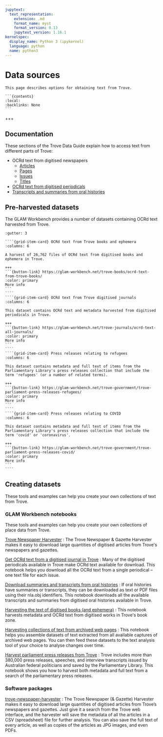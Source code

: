 ```yaml
---
jupytext:
  text_representation:
    extension: .md
    format_name: myst
    format_version: 0.13
    jupytext_version: 1.16.1
kernelspec:
  display_name: Python 3 (ipykernel)
  language: python
  name: python3
---
```


# Data sources

````{card}
This page describes options for obtaining text from Trove.

```{contents}
:local:
:backlinks: None
```
````

+++

## Documentation

These sections of the Trove Data Guide explain how to access text from different parts of Trove:

- OCRd text from digitised newspapers
  - [Articles](newspapers:data:articles:text)
  - [Pages](newspapers:data:pages:text)
  - [Issues](issue-text)
  - [Titles](newspapers:data:titles:text)
- [OCRd text from digitised periodicals](digitised:periodicals:data:text)
- [Transcripts and summaries from oral histories](oral-histories-transcripts)

## Pre-harvested datasets

The GLAM Workbench provides a number of datasets containing OCRd text harvested from Trove.

`````{grid}
:gutter: 3

````{grid-item-card} OCRd text from Trove books and ephemera
:columns: 6

A harvest of 26,762 files of OCRd text from digitised books and ephemera in Trove. 

+++
```{button-link} https://glam-workbench.net/trove-books/ocrd-text-from-trove-books/
:color: primary
More info
```
````
````{grid-item-card} OCRd text from Trove digitised journals
:columns: 6

This dataset contains OCRd text and metadata harvested from digitised periodicals in Trove.

+++
```{button-link} https://glam-workbench.net/trove-journals/ocrd-text-all-journals/
:color: primary
More info
```
````
````{grid-item-card} Press releases relating to refugees
:columns: 6

This dataset contains metadata and full text of items from the Parliamentary Library's press releases collection that include the term 'refugees' (or a number of related terms).

+++
```{button-link} https://glam-workbench.net/trove-government/trove-parliament-press-releases-refugees/
:color: primary
More info
```
````
````{grid-item-card} Press releases relating to COVID
:columns: 6

This dataset contains metadata and full text of items from the Parliamentary Library's press releases collection that include the term 'covid' or 'coronavirus'.

+++
```{button-link} https://glam-workbench.net/trove-government/trove-parliament-press-releases-covid/
:color: primary
More info
```
````
`````

## Creating datasets

These tools and examples can help you create your own collections of text from Trove.

### GLAM Workbench notebooks

These tools and examples can help you create your own collections of place data from Trove.

[Trove Newspaper Harvester](https://glam-workbench.net/trove-harvester/)
: The Trove Newspaper & Gazette Harvester makes it easy to download large quantities of digitised articles from Trove's newspapers and gazettes. 

[Get OCRd text from a digitised journal in Trove](https://glam-workbench.net/trove-journals/get-ocrd-text-from-digitised-journal/)
: Many of the digitised periodicals available in Trove make OCRd text available for download. This notebook helps you download all the OCRd text from a single periodical – one text file for each issue.

[Download summaries and transcripts from oral histories](https://glam-workbench.net/trove-music/download-transcripts/)
: If oral histories have summaries or transcripts, they can be downloaded as text or PDF files using their nla.obj identifiers. This notebook downloads all the available transcripts and summaries from digitised oral histories available in Trove.

[Harvesting the text of digitised books (and ephemera)](https://glam-workbench.net/trove-books/harvesting-text-of-digitised-books/)
: This notebook harvests metadata and OCRd text from digitised works in Trove's book zone.

[Harvesting collections of text from archived web pages](https://glam-workbench.net/web-archives/harvesting-text/)
: This notebook helps you assemble datasets of text extracted from all available captures of archived web pages. You can then feed these datasets to the text analysis tool of your choice to analyse changes over time.

[Harvest parliament press releases from Trove](https://glam-workbench.net/trove-government/harvest-parliament-press-releases/)
: Trove includes more than 380,000 press releases, speeches, and interview transcripts issued by Australian federal politicians and saved by the Parliamentary Library. This notebook shows you how to harvest both metadata and full text from a search of the parliamentary press releases. 

### Software packages

[trove-newspaper-harvester](https://wragge.github.io/trove-newspaper-harvester/)
: The Trove Newspaper (& Gazette) Harvester makes it easy to download large quantities of digitised articles from Trove’s newspapers and gazettes. Just give it a search from the Trove web interface, and the harvester will save the metadata of all the articles in a CSV (spreadsheet) file for further analysis. You can also save the full text of every article, as well as copies of the articles as JPG images, and even PDFs.

```{code-cell} ipython3

```
